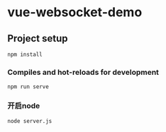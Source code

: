# vue-websocket-demo

## Project setup
```
npm install
```

### Compiles and hot-reloads for development
```
npm run serve
```
### 开启node
```
node server.js
```